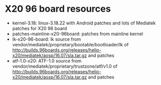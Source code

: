 # X20 96 board resources

* kernel-3.18: linux-3.18.22 with Android patches and lots of Mediatek patches for X20 96 board
* patches-mainline-x20-96board: patches from mainline kernel
* lk-x20-96-board: lk source from vendor/mediatek/proprietary/bootable/bootloader/lk of http://builds.96boards.org/releases/helio-x20/mediatek/aosp/16.07/sla.tar.gz and patches
* atf-1.0-x20: ATF-1.0 source from vendor/mediatek/proprietary/trustzone/atf/v1.0 of http://builds.96boards.org/releases/helio-x20/mediatek/aosp/16.07/sla.tar.gz and patches
